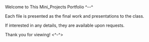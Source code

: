 Welcome to This Mini_Projects Portfolio ^--^

Each file is presented as the final work and presentations to the class.

If interested in any details, they are available upon requests.

Thank you for viewing! <^-^>
